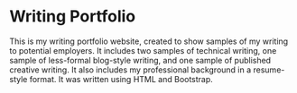 # Writing Portfolio

This is my writing portfolio website, created to show samples of my writing to potential employers. It includes two samples of technical writing, one sample of less-formal blog-style writing, and one sample of published creative writing. It also includes my professional background in a resume-style format. It was written using HTML and Bootstrap.
